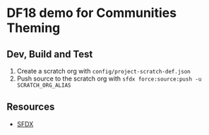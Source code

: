 # DF18 demo for Communities Theming

## Dev, Build and Test
1. Create a scratch org with `config/project-scratch-def.json`
2. Push source to the scratch org with `sfdx force:source:push -u SCRATCH_ORG_ALIAS`

## Resources
- [SFDX](https://developer.salesforce.com/tools/sfdxcli)
